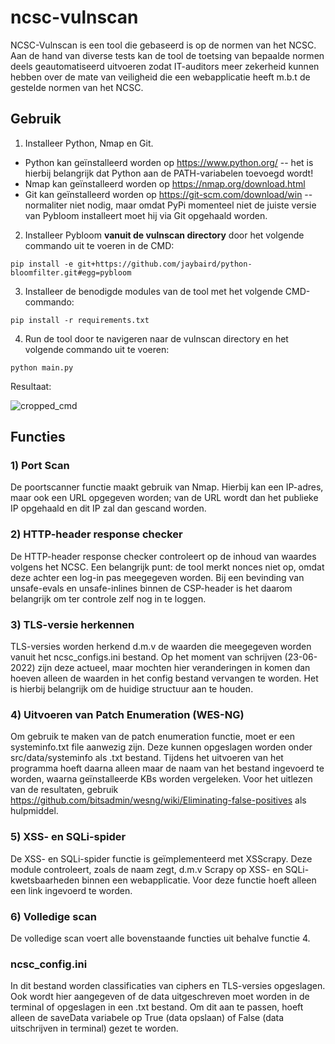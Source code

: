 # ncsc-vulnscan
NCSC-Vulnscan is een tool die gebaseerd is op de normen van het NCSC. Aan de hand van diverse tests kan de tool de toetsing van bepaalde normen deels geautomatiseerd uitvoeren zodat IT-auditors meer zekerheid kunnen hebben over de mate van veiligheid die een webapplicatie heeft m.b.t de gestelde normen van het NCSC.

## Gebruik
  1) Installeer Python, Nmap en Git. 
  - Python kan geïnstalleerd worden op https://www.python.org/ -- het is hierbij belangrijk dat Python aan de PATH-variabelen toevoegd wordt!
  - Nmap kan geïnstalleerd worden op https://nmap.org/download.html
  - Git kan geïnstalleerd worden op https://git-scm.com/download/win -- normaliter niet nodig, maar omdat PyPi momenteel niet de juiste versie van Pybloom installeert moet hij via Git opgehaald worden.
  2) Installeer Pybloom **vanuit de vulnscan directory** door het volgende commando uit te voeren in de CMD:
  ```shell
  pip install -e git+https://github.com/jaybaird/python-bloomfilter.git#egg=pybloom
  ```
  3) Installeer de benodigde modules van de tool met het volgende CMD-commando:
  ```shell
  pip install -r requirements.txt
  ```
  4) Run de tool door te navigeren naar de vulnscan directory en het volgende commando uit te voeren:
  ```shell
  python main.py
  ```
  Resultaat:
  
 ![cropped_cmd](https://user-images.githubusercontent.com/43985189/175276700-b2171106-4a18-4da1-9327-a209b0fe9c91.png)
 
## Functies
### 1) Port Scan
De poortscanner functie maakt gebruik van Nmap. Hierbij kan een IP-adres, maar ook een URL opgegeven worden; van de URL wordt dan het publieke IP opgehaald en dit IP zal dan gescand worden.

### 2) HTTP-header response checker
De HTTP-header response checker controleert op de inhoud van waardes volgens het NCSC. Een belangrijk punt: de tool merkt nonces niet op, omdat deze achter een log-in pas meegegeven worden. Bij een bevinding van unsafe-evals en unsafe-inlines binnen de CSP-header is het daarom belangrijk om ter controle zelf nog in te loggen.

### 3) TLS-versie herkennen
TLS-versies worden herkend d.m.v de waarden die meegegeven worden vanuit het ncsc_configs.ini bestand. Op het moment van schrijven (23-06-2022) zijn deze actueel, maar mochten hier veranderingen in komen dan hoeven alleen de waarden in het config bestand vervangen te worden. Het is hierbij belangrijk om de huidige structuur aan te houden.
 
### 4) Uitvoeren van Patch Enumeration (WES-NG)
Om gebruik te maken van de patch enumeration functie, moet er een systeminfo.txt file aanwezig zijn. Deze kunnen opgeslagen worden onder src/data/systeminfo als .txt bestand. Tijdens het uitvoeren van het programma hoeft daarna alleen maar de naam van het bestand ingevoerd te worden, waarna geïnstalleerde KBs worden vergeleken. Voor het uitlezen van de resultaten, gebruik https://github.com/bitsadmin/wesng/wiki/Eliminating-false-positives als hulpmiddel.

### 5) XSS- en SQLi-spider
De XSS- en SQLi-spider functie is geïmplementeerd met XSScrapy. Deze module controleert, zoals de naam zegt, d.m.v Scrapy op XSS- en SQLi-kwetsbaarheden binnen een webapplicatie. Voor deze functie hoeft alleen een link ingevoerd te worden.

### 6) Volledige scan
De volledige scan voert alle bovenstaande functies uit behalve functie 4.

### ncsc_config.ini
In dit bestand worden classificaties van ciphers en TLS-versies opgeslagen. Ook wordt hier aangegeven of de data uitgeschreven moet worden in de terminal of opgeslagen in een .txt bestand. Om dit aan te passen, hoeft alleen de saveData variabele op True (data opslaan) of False (data uitschrijven in terminal) gezet te worden.
